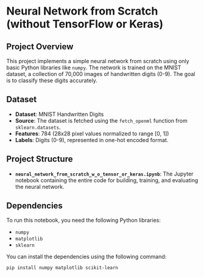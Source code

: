 # Neural Network from Scratch (without TensorFlow or Keras)

## Project Overview

This project implements a simple neural network from scratch using only basic Python libraries like `numpy`. The network is trained on the MNIST dataset, a collection of 70,000 images of handwritten digits (0-9). The goal is to classify these digits accurately.

## Dataset

- **Dataset**: MNIST Handwritten Digits
- **Source**: The dataset is fetched using the `fetch_openml` function from `sklearn.datasets`.
- **Features**: 784 (28x28 pixel values normalized to range [0, 1])
- **Labels**: Digits (0-9), represented in one-hot encoded format.

## Project Structure

- **`neural_network_from_scratch_w_o_tensor_or_keras.ipynb`**: The Jupyter notebook containing the entire code for building, training, and evaluating the neural network.

## Dependencies

To run this notebook, you need the following Python libraries:

- `numpy`
- `matplotlib`
- `sklearn`

You can install the dependencies using the following command:

```bash
pip install numpy matplotlib scikit-learn
